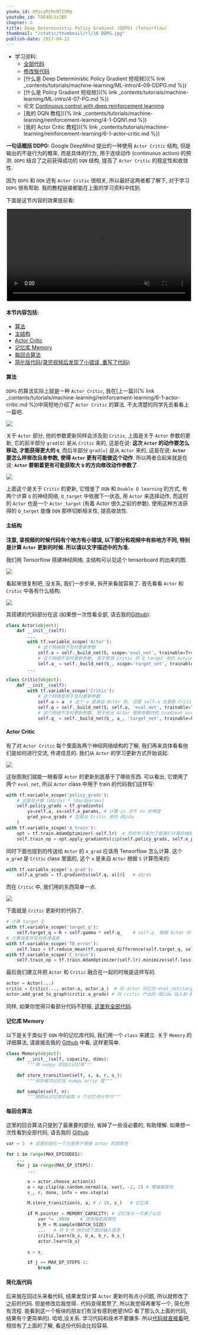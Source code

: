 ```yaml
---
youku_id: XMjcyMjMxNTI5Mg
youtube_id: TQE4OLSz2BE
chapter: 6
title: Deep Deterministic Policy Gradient (DDPG) (Tensorflow)
thumbnail: "/static/thumbnail/rl/16 DDPG.jpg"
publish-date: 2017-04-22
---
```


* 学习资料:
  * [全部代码](https://github.com/MorvanZhou/Reinforcement-learning-with-tensorflow/tree/master/contents/9_Deep_Deterministic_Policy_Gradient_DDPG/DDPG.py)
  * [修改版代码](https://github.com/MorvanZhou/Reinforcement-learning-with-tensorflow/tree/master/contents/9_Deep_Deterministic_Policy_Gradient_DDPG/DDPG_update.py)
  * [什么是 Deep Deterministic Policy Gradient 短视频]({% link _contents/tutorials/machine-learning/ML-intro/4-09-DDPG.md %})
  * [什么是 Policy Gradient 短视频]({% link _contents/tutorials/machine-learning/ML-intro/4-07-PG.md %})
  * 论文 [Continuous control with deep reinforcement learning](https://arxiv.org/abs/1509.02971)
  * [我的 DQN 教程]({% link _contents/tutorials/machine-learning/reinforcement-learning/4-1-DQN1.md %})
  * [我的 Actor Critic 教程]({% link _contents/tutorials/machine-learning/reinforcement-learning/6-1-actor-critic.md %})

**一句话概括 DDPG:**
Google DeepMind 提出的一种使用 `Actor Critic` 结构, 但是输出的不是行为的概率, 而是具体的行为,
用于连续动作 (continuous action) 的预测. `DDPG` 结合了之前获得成功的 `DQN` 结构, 提高了 `Actor Critic` 的稳定性和收敛性.

因为 `DDPG` 和 `DQN` 还有 `Actor Critic` 很相关,
所以最好这两者都了解下, 对于学习 `DDPG` 很有帮助. 我的教程链接都能在上面的学习资料中找到.

下面是这节内容的效果提前看:

<div align="center">
<video width="500" controls loop autoplay muted>
  <source src="/static/results/rl/Pendulum DDPG.mp4" type="video/mp4">
  Your browser does not support HTML5 video.
</video>
</div>


#### 本节内容包括:

* [算法](#algorithm)
* [主结构](#main-structure)
* [Actor Critic](#AC)
* [记忆库 Memory](#memory)
* [每回合算法](#episode)
* [简化版代码(录完视频后发现了小错误, 重写了代码)](#update)


<h4 class="tut-h4-pad" id="algorithm">算法</h4>

`DDPG` 的算法实际上就是一种 `Actor Critic`, 我在[上一篇]({% link _contents/tutorials/machine-learning/reinforcement-learning/6-1-actor-critic.md %})中简短地介绍了 `Actor Critic` 的算法.
不太清楚的同学先去看看上一篇吧.

<img class="course-image" src="/static/results/rl/6-2-0.png">

关于 `Actor` 部分, 他的参数更新同样会涉及到 `Critic`, 上面是关于 `Actor` 参数的更新,
它的前半部分 `grad[Q]` 是从 `Critic` 来的, 这是在说: **这次 `Actor` 的动作要怎么移动, 才能获得更大的 `Q`**,
而后半部分 `grad[u]` 是从 `Actor` 来的, 这是在说: **`Actor` 要怎么样修改自身参数, 使得 `Actor` 更有可能做这个动作**.
所以两者合起来就是在说: **`Actor` 要朝着更有可能获取大 `Q` 的方向修改动作参数了**.


<img class="course-image" src="/static/results/rl/6-2-1.png">

上面这个是关于 `Critic` 的更新, 它借鉴了 `DQN` 和 `Double Q learning` 的方式,
有两个计算 `Q` 的神经网络, `Q_target` 中依据下一状态, 用 `Actor` 来选择动作, 而这时的 `Actor`
也是一个 `Actor_target` (有着 Actor 很久之前的参数). 使用这种方法获得的 `Q_target` 能像 `DQN`
那样切断相关性, 提高收敛性.


<h4 class="tut-h4-pad" id="main-structure">主结构</h4>

**注意, 录视频的时候代码有个地方有小错误, 以下部分和视频中有些地方不同, 特别是计算 `Actor` 更新的时候.
 所以请以文字描述中的为准.**

我们用 Tensorflow 搭建神经网络, 主结构可以见这个 tensorboard 的出来的图.

<img class="course-image" src="/static/results/rl/6-2-2.png">

看起来很复制吧, 没关系, 我们一步步来, 拆开来看就容易了. 首先看看 `Actor`
和 `Critic` 中各有什么结构.

<img class="course-image" src="/static/results/rl/6-2-3.png">

其搭建的代码部分在这 (如果想一次性看全部, 请去我的[Github](https://github.com/MorvanZhou/Reinforcement-learning-with-tensorflow/tree/master/contents/9_Deep_Deterministic_Policy_Gradient_DDPG/DDPG.py)):

```python
class Actor(object):
    def __init__(self):
        ...
        with tf.variable_scope('Actor'):
            # 这个网络用于及时更新参数
            self.a = self._build_net(S, scope='eval_net', trainable=True)
            # 这个网络不及时更新参数, 用于预测 Critic 的 Q_target 中的 action
            self.a_ = self._build_net(S_, scope='target_net', trainable=False)
        ...

class Critic(object):
    def __init__(self):
        with tf.variable_scope('Critic'):
            # 这个网络是用于及时更新参数
            self.a = a  # 这个 a 是来自 Actor 的, 但是 self.a 在更新 Critic 的时候是之前选择的 a 而不是来自 Actor 的 a.
            self.q = self._build_net(S, self.a, 'eval_net', trainable=True)
            # 这个网络不及时更新参数, 用于给出 Actor 更新参数时的 Gradient ascent 强度
            self.q_ = self._build_net(S_, a_, 'target_net', trainable=False)
```



<h4 class="tut-h4-pad" id="AC">Actor Critic</h4>

有了对 `Actor Critic` 每个里面各两个神经网络结构的了解, 我们再来具体看看他们是如何进行交流,
传递信息的. 我们从 `Actor` 的学习更新方式开始说起.

<img class="course-image" src="/static/results/rl/6-2-4.png">

这张图我们就能一眼看穿 `Actor` 的更新到底基于了哪些东西. 可以看出, 它使用了两个
`eval_net`, 所以 `Actor` class 中用于 train 的代码我们这样写:

```python
with tf.variable_scope('policy_grads'):
    # 这是在计算 (dQ/da) * (da/dparams)
    self.policy_grads = tf.gradients(
        ys=self.a, xs=self.e_params, # 计算 ys 对于 xs 的梯度
        grad_ys=a_grads # 这是从 Critic 来的 dQ/da
    )
with tf.variable_scope('A_train'):
    opt = tf.train.AdamOptimizer(-self.lr)  # 负的学习率为了使我们计算的梯度往上升, 和 Policy Gradient 中的方式一个性质
    self.train_op = opt.apply_gradients(zip(self.policy_grads, self.e_params)) # 对 eval_net 的参数更新
```

同时下面也提到的传送给 `Actor` 的 `a_grad` 应该用 Tensorflow 怎么计算. 这个 `a_grad`
是 `Critic` class 里面的, 这个 `a` 是来自 `Actor` 根据 `S` 计算而来的:

```python
with tf.variable_scope('a_grad'):
    self.a_grads = tf.gradients(self.q, a)[0]   # dQ/da
```


而在 `Critic` 中, 我们用的东西简单一点.

<img class="course-image" src="/static/results/rl/6-2-5.png">

下面就是 `Critic` 更新时的代码了.

```python
# 计算 target Q
with tf.variable_scope('target_q'):
    self.target_q = R + self.gamma * self.q_    # self.q_ 根据 Actor 的 target_net 来的
# 计算误差并反向传递误差
with tf.variable_scope('TD_error'):
    self.loss = tf.reduce_mean(tf.squared_difference(self.target_q, self.q))  # self.q 又基于 Actor 的 target_net
with tf.variable_scope('C_train'):
    self.train_op = tf.train.AdamOptimizer(self.lr).minimize(self.loss)
```

最后我们建立并把 `Actor` 和 `Critic` 融合在一起的时候是这样写的.

```python
actor = Actor(...)
critic = Critic(..., actor.a, actor.a_)  # 将 actor 同它的 eval_net/target_net 产生的 a/a_ 传给 Critic
actor.add_grad_to_graph(critic.a_grads) # 将 critic 产出的 dQ/da 加入到 Actor 的 Graph 中去
```

同样, 如果你觉得只看部分代码不舒服, [这里有全部代码](https://github.com/MorvanZhou/Reinforcement-learning-with-tensorflow/tree/master/contents/9_Deep_Deterministic_Policy_Gradient_DDPG/DDPG.py).

<h4 class="tut-h4-pad" id="memory">记忆库 Memory</h4>

以下是关于类似于 `DQN` 中的记忆库代码, 我们用一个 `class` 来建立.
关于 `Memory` 的详细算法, 请直接去我的 [Github](https://github.com/MorvanZhou/Reinforcement-learning-with-tensorflow/tree/master/contents/9_Deep_Deterministic_Policy_Gradient_DDPG/DDPG.py) 中看, 这样更简单.

```python
class Memory(object):
    def __init__(self, capacity, dims):
        """用 numpy 初始化记忆库"""

    def store_transition(self, s, a, r, s_):
        """保存每次记忆在 numpy array 里"""

    def sample(self, n):
        """随即从记忆库中抽取 n 个记忆进行学习"""
```

<h4 class="tut-h4-pad" id="episode">每回合算法</h4>

这里的回合算法只提到了最重要的部分, 省掉了一些没必要的, 有助理解.
如果想一次性看到全部代码, 请去我的 [Github](https://github.com/MorvanZhou/Reinforcement-learning-with-tensorflow/tree/master/contents/9_Deep_Deterministic_Policy_Gradient_DDPG/DDPG.py)

```python
var = 3  # 这里初始化一个方差用于增强 actor 的探索性

for i in range(MAX_EPISODES):
    ...
    for j in range(MAX_EP_STEPS):
        ...

        a = actor.choose_action(s)
        a = np.clip(np.random.normal(a, var), -2, 2) # 增强探索性
        s_, r, done, info = env.step(a)

        M.store_transition(s, a, r / 10, s_)   # 记忆库

        if M.pointer > MEMORY_CAPACITY: # 记忆库头一次满了以后
            var *= .9998    # 逐渐降低探索性
            b_M = M.sample(BATCH_SIZE)
            ...   # 将 b_M 拆分成下面的输入信息
            critic.learn(b_s, b_a, b_r, b_s_)
            actor.learn(b_s)

        s = s_

        if j == MAX_EP_STEPS-1:
            break
```


<h4 class="tut-h4-pad" id="update">简化版代码</h4>

后来我在回过头来看代码, 结果发现计算 `Actor` 更新时有点小问题, 所以就修改了之前的代码.
但是修改后我觉得.. 代码变得累赘了, 所以我觉得再重写一个, 简化所有流程.
能看到这一个板块的朋友们有没有感到绝望(MD 看了那么久上面的代码, 结果有个更简单的). 哈哈,没关系.
学习代码和技术不要嫌多. 所以[代码就直接看](https://github.com/MorvanZhou/Reinforcement-learning-with-tensorflow/tree/master/contents/9_Deep_Deterministic_Policy_Gradient_DDPG/DDPG_update.py)吧, 相信有了上面的了解, 看这份代码会比较容易.
